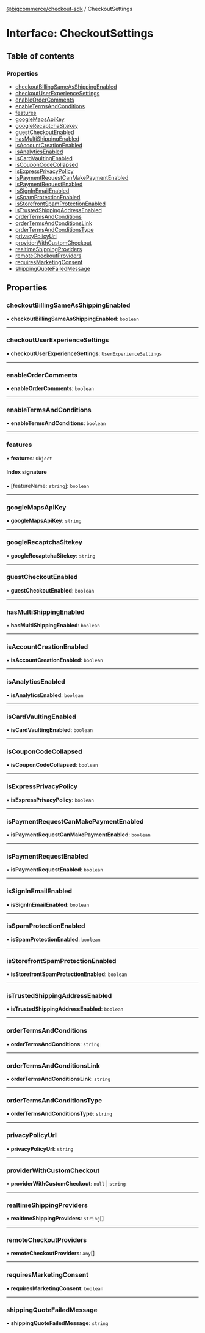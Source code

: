 [@bigcommerce/checkout-sdk](../README.md) / CheckoutSettings

# Interface: CheckoutSettings

## Table of contents

### Properties

- [checkoutBillingSameAsShippingEnabled](CheckoutSettings.md#checkoutbillingsameasshippingenabled)
- [checkoutUserExperienceSettings](CheckoutSettings.md#checkoutuserexperiencesettings)
- [enableOrderComments](CheckoutSettings.md#enableordercomments)
- [enableTermsAndConditions](CheckoutSettings.md#enabletermsandconditions)
- [features](CheckoutSettings.md#features)
- [googleMapsApiKey](CheckoutSettings.md#googlemapsapikey)
- [googleRecaptchaSitekey](CheckoutSettings.md#googlerecaptchasitekey)
- [guestCheckoutEnabled](CheckoutSettings.md#guestcheckoutenabled)
- [hasMultiShippingEnabled](CheckoutSettings.md#hasmultishippingenabled)
- [isAccountCreationEnabled](CheckoutSettings.md#isaccountcreationenabled)
- [isAnalyticsEnabled](CheckoutSettings.md#isanalyticsenabled)
- [isCardVaultingEnabled](CheckoutSettings.md#iscardvaultingenabled)
- [isCouponCodeCollapsed](CheckoutSettings.md#iscouponcodecollapsed)
- [isExpressPrivacyPolicy](CheckoutSettings.md#isexpressprivacypolicy)
- [isPaymentRequestCanMakePaymentEnabled](CheckoutSettings.md#ispaymentrequestcanmakepaymentenabled)
- [isPaymentRequestEnabled](CheckoutSettings.md#ispaymentrequestenabled)
- [isSignInEmailEnabled](CheckoutSettings.md#issigninemailenabled)
- [isSpamProtectionEnabled](CheckoutSettings.md#isspamprotectionenabled)
- [isStorefrontSpamProtectionEnabled](CheckoutSettings.md#isstorefrontspamprotectionenabled)
- [isTrustedShippingAddressEnabled](CheckoutSettings.md#istrustedshippingaddressenabled)
- [orderTermsAndConditions](CheckoutSettings.md#ordertermsandconditions)
- [orderTermsAndConditionsLink](CheckoutSettings.md#ordertermsandconditionslink)
- [orderTermsAndConditionsType](CheckoutSettings.md#ordertermsandconditionstype)
- [privacyPolicyUrl](CheckoutSettings.md#privacypolicyurl)
- [providerWithCustomCheckout](CheckoutSettings.md#providerwithcustomcheckout)
- [realtimeShippingProviders](CheckoutSettings.md#realtimeshippingproviders)
- [remoteCheckoutProviders](CheckoutSettings.md#remotecheckoutproviders)
- [requiresMarketingConsent](CheckoutSettings.md#requiresmarketingconsent)
- [shippingQuoteFailedMessage](CheckoutSettings.md#shippingquotefailedmessage)

## Properties

### checkoutBillingSameAsShippingEnabled

• **checkoutBillingSameAsShippingEnabled**: `boolean`

___

### checkoutUserExperienceSettings

• **checkoutUserExperienceSettings**: [`UserExperienceSettings`](UserExperienceSettings.md)

___

### enableOrderComments

• **enableOrderComments**: `boolean`

___

### enableTermsAndConditions

• **enableTermsAndConditions**: `boolean`

___

### features

• **features**: `Object`

#### Index signature

▪ [featureName: `string`]: `boolean`

___

### googleMapsApiKey

• **googleMapsApiKey**: `string`

___

### googleRecaptchaSitekey

• **googleRecaptchaSitekey**: `string`

___

### guestCheckoutEnabled

• **guestCheckoutEnabled**: `boolean`

___

### hasMultiShippingEnabled

• **hasMultiShippingEnabled**: `boolean`

___

### isAccountCreationEnabled

• **isAccountCreationEnabled**: `boolean`

___

### isAnalyticsEnabled

• **isAnalyticsEnabled**: `boolean`

___

### isCardVaultingEnabled

• **isCardVaultingEnabled**: `boolean`

___

### isCouponCodeCollapsed

• **isCouponCodeCollapsed**: `boolean`

___

### isExpressPrivacyPolicy

• **isExpressPrivacyPolicy**: `boolean`

___

### isPaymentRequestCanMakePaymentEnabled

• **isPaymentRequestCanMakePaymentEnabled**: `boolean`

___

### isPaymentRequestEnabled

• **isPaymentRequestEnabled**: `boolean`

___

### isSignInEmailEnabled

• **isSignInEmailEnabled**: `boolean`

___

### isSpamProtectionEnabled

• **isSpamProtectionEnabled**: `boolean`

___

### isStorefrontSpamProtectionEnabled

• **isStorefrontSpamProtectionEnabled**: `boolean`

___

### isTrustedShippingAddressEnabled

• **isTrustedShippingAddressEnabled**: `boolean`

___

### orderTermsAndConditions

• **orderTermsAndConditions**: `string`

___

### orderTermsAndConditionsLink

• **orderTermsAndConditionsLink**: `string`

___

### orderTermsAndConditionsType

• **orderTermsAndConditionsType**: `string`

___

### privacyPolicyUrl

• **privacyPolicyUrl**: `string`

___

### providerWithCustomCheckout

• **providerWithCustomCheckout**: ``null`` \| `string`

___

### realtimeShippingProviders

• **realtimeShippingProviders**: `string`[]

___

### remoteCheckoutProviders

• **remoteCheckoutProviders**: `any`[]

___

### requiresMarketingConsent

• **requiresMarketingConsent**: `boolean`

___

### shippingQuoteFailedMessage

• **shippingQuoteFailedMessage**: `string`

